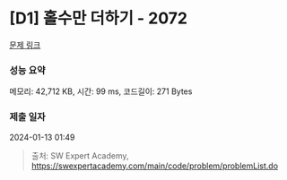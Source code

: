 # [D1] 홀수만 더하기 - 2072 

[문제 링크](https://swexpertacademy.com/main/code/problem/problemDetail.do?contestProbId=AV5QSEhaA5sDFAUq) 

### 성능 요약

메모리: 42,712 KB, 시간: 99 ms, 코드길이: 271 Bytes

### 제출 일자

2024-01-13 01:49



> 출처: SW Expert Academy, https://swexpertacademy.com/main/code/problem/problemList.do